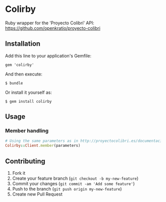 # Colirby

Ruby wrapper for the 'Proyecto Colibrí' API: https://github.com/openkratio/proyecto-colibri 

## Installation

Add this line to your application's Gemfile:

    gem 'colirby'

And then execute:

    $ bundle

Or install it yourself as:

    $ gem install colirby

## Usage

### Member handling

```ruby	
# Using the same parameters as in http://proyectocolibri.es/documentacion/#!/member/
Colirby::Client.member(parameters)
```

## Contributing

1. Fork it
2. Create your feature branch (`git checkout -b my-new-feature`)
3. Commit your changes (`git commit -am 'Add some feature'`)
4. Push to the branch (`git push origin my-new-feature`)
5. Create new Pull Request
